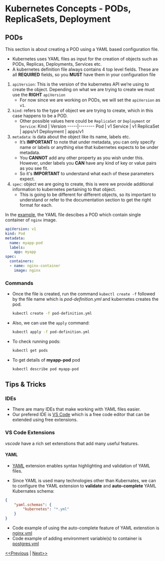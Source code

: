 # Kubernetes Concepts - PODs, ReplicaSets, Deployment
## PODs
This section is about creating a POD using a YAML based configuration file.

* Kubernetes uses YAML files as input for the creation of objects such as PODs, Replicas, Deployments, Services etc.
* A kubernetes definition file always contains 4 top level fields. These are all **REQUIRED** fields, so you **MUST** have them in your configuration file
1. `apiVersion`: This is the version of the kubernetes API we’re using to create the object. Depending on what we are trying to create we must use the **RIGHT** `apiVersion`
    * For now since we are working on PODs, we will set the `apiVersion` as `v1`.
2. `kind`: refers to the type of object we are trying to create, which in this case happens to be a POD. 
    * Other possible values here could be `ReplicaSet` or `Deployment` or `Service`:
        Kind | Version
        -----|--------
        Pod | v1
        Service | v1
        ReplicaSet | apps/v1
        Deployment | apps/v1
3. `metadata`: is data about the object like its name, labels etc. 
    * It’s **IMPORTANT** to note that under metadata, you can only specify name or labels or anything else that kubernetes expects to be under metadata. 
    * You **CANNOT** add any other property as you wish under this. However, under labels you **CAN** have any kind of key or value pairs as you see fit. 
    * So it's **IMPORTANT** to understand what each of these parameters expect.
4. `spec`: object we are going to create, this is were we provide additional information to kubernetes pertaining to that object. 
    * This is going to be different for different objects, so its important to understand or refer to the documentation section to get the right format for each.

In the [example](./code-example/pod-definition.yml), the YAML file descibes a POD which contain single container of `nginx` image.

```yml
apiVersion: v1
kind: Pod
metadata:
  name: myapp-pod
  labels:
    app: myapp 
spec:
  containers:
  - name: nginx-container
    image: nginx
```

### Commands 
* Once the file is created, run the command `kubectl create -f` followed by the file name which is _pod-definition.yml_ and kubernetes creates the pod.

    ```bash
    kubectl create -f pod-definition.yml
    ```
* Also, we can use the `apply` command:
    ```bash
    kubectl apply -f pod-definition.yml
    ```

* To check running pods:

    ```bash
    kubectl get pods
    ```

* To get details of **myapp-pod** pod

    ```bash
    kubectl describe pod myapp-pod
    ```

## Tips & Tricks
### IDEs
* There are many IDEs that make working with YAML files easier.
* Our prefered IDE is [VS Code](https://code.visualstudio.com/) which is a free code editor that can be extended using free extensions.

### VS Code Extensions
_vscode_ have a rich set extenstions that add many useful features.

#### YAML
* [YAML](https://marketplace.visualstudio.com/items?itemName=redhat.vscode-yaml) extension enables syntax highlighting and validation of YAML files.

* Since YAML is used many technologies other than Kubernates, we can to configure the YAML extension to **validate** and **auto-complete** YAML Kubernates schema:

```json
{
    "yaml.schemas": {
        "kubernetes": "*.yml"
    }
}
```

* Code example of using the auto-complete feature of YAML extenstion is [nginx.yml](./code-example/nginx.yml)
* Code example of adding environment variable(s) to container is [postgres.yml](./code-example/postgres.yml)

[<<Previous](../unit05-yaml-introduction/README.md) | [Next>>]()